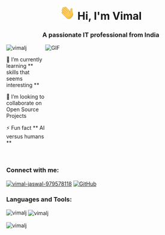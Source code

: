 

<marquee behavior="scroll" direction="up">
<h1 align="center">
<img src="https://www.animatedimages.org/data/media/1160/animated-earth-image-0021.gif" width="25">
𝐇𝐞𝐥𝐥𝐨 &lt;World/&gt;!
<img  src="https://www.animatedimages.org/data/media/107/animated-dancing-image-0333.gif" width="70" height="70" />
</h1>
</marquee>

<h1 align="center"> <img src="GIF/Hi.gif" width="40" />
  Hi, I'm Vimal</h1>
<h3 align="center"><I></I>A passionate IT professional from India</I></h3>

<img align="right" height="300" width="400" alt="GIF" src="https://raw.githubusercontent.com/vimalj/vimalj/master/GIF/mygif.gif">

<p align="left"> <img src="https://komarev.com/ghpvc/?username=vimalj&label=Profile%20views&color=0e75b6&style=flat" alt="vimalj" /> </p>

🌱 I’m currently learning ** skills that seems interesting **

🤝 I’m looking to collaborate on Open Source Projects

⚡ Fun fact ** AI versus humans **

<br>

<h3 align="left">Connect with me:</h3>
<p align="left">
<a href="https://www.linkedin.com/in/vimal-jaswal-979578118/" target="blank">
<img align="center" src="https://raw.githubusercontent.com/rahuldkjain/github-profile-readme-generator/master/src/images/icons/Social/linked-in-alt.svg" alt="vimal-jaswal-979578118" height="25" width="25" /></a>

<a href="https://github.com/vimalj/" target="_blank" rel="noreferrer">
<img align="center" src="https://techstack-generator.vercel.app/github-icon.svg" width="50" height="50" alt="GitHub" />
</a> 
</p>


<h3 align="left">Languages and Tools:</h3> <p align="left"> 





</p>
  



<p><img align="left" src="https://github-readme-stats.vercel.app/api/top-langs?username=vimalj&show_icons=true&locale=en&layout=compact" alt="vimalj" /></p>

<p>&nbsp;<img align="center" src="https://github-readme-stats.vercel.app/api?username=vimalj&show_icons=true&locale=en" alt="vimalj" /></p>

<p><img align="center" src="https://github-readme-streak-stats.herokuapp.com/?user=vimalj&" alt="vimalj" /></p>
